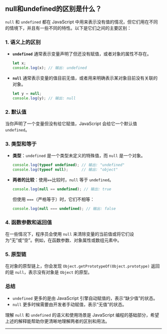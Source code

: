 ## null和undefined的区别是什么？
`null` 和 `undefined` 都在 JavaScript 中用来表示没有值的情况，但它们用在不同的情境下，并且有一些不同的特性。以下是它们之间的主要区别：

### 1. **语义上的区别**

- **`undefined`** 通常表示变量声明了但还没有赋值，或者对象的属性不存在。
  
  ```javascript
  let x;
  console.log(x); // 输出: undefined
  ```

- **`null`** 通常表示变量的值目前无值，或者用来明确表示某对象目前没有关联的对象。

  ```javascript
  let y = null;
  console.log(y); // 输出: null
  ```
  
### 2. **默认值**

当你声明了一个变量但没有给它赋值，JavaScript 会给它一个默认值 `undefined`。

### 3. **类型和等于**

- **类型**：`undefined` 是一个类型未定义的特殊值，而 `null` 是一个对象。

  ```javascript
  console.log(typeof undefined); // 输出: "undefined"
  console.log(typeof null);      // 输出: "object"
  ```

- **两者的比较**：使用`==`比较时，`null` 等于 `undefined`。

  ```javascript
  console.log(null == undefined); // 输出: true
  ```
  
  但使用 `===`（严格等于）时，它们不相等：

  ```javascript
  console.log(null === undefined); // 输出: false
  ```

### 4. **函数参数和返回值**

在一些情况下，程序员会使用 `null` 来清除变量的当前值或将它们设为“无”或“空”。例如，在函数参数、对象属性或数组元素中。

### 5. **原型链**

在对象的原型链上，你会发现 `Object.getPrototypeOf(Object.prototype)` 返回的是 `null`，表示没有对象是 `Object` 的原型。

### 总结

- `undefined` 更多的是由 JavaScript 引擎自动赋值的，表示“缺少值”的状态。
- `null` 更多时候需要由开发者手动赋值，表示“无值”的状态。

理解 `null` 和 `undefined` 的语义和使用场景是 JavaScript 编程的基础部分，希望上述的解释能帮助你更清晰地理解两者的区别和用法。

***
